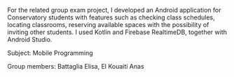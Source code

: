 For the related group exam project, I developed an Android application for Conservatory students
with features such as checking class schedules, locating classrooms, reserving available spaces with
the possibility of inviting other students. I used Kotlin and Firebase RealtimeDB, together with
Android Studio.

Subject: Mobile Programming

Group members: Battaglia Elisa, El Kouaiti Anas
